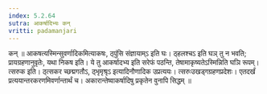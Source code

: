 ```yaml
---
index: 5.2.64
sutra: आकर्षादिभ्यः कन्
vritti: padamanjari
---
```


 कन् ॥ आकषत्यस्मिन्सुवर्णादिकमित्याकषः, ठ्पुंसि संज्ञायाम्ऽ इति घः। ठ्हलश्चऽ इति घञ् तु न भवति; प्रायग्रहणानुवृतेः, यथा निकष इति। ये तु आकर्षादभ्य इति सरेफं पठन्ति, तेषामाकृष्यतेऽस्मिन्निति घञि रूपम्। त्सरुक इति। ठ्त्सकर च्छद्मगतौऽ, ठ्भृमृश्रृऽ इत्यादिनौणादिक उप्रत्ययः। त्सरुःउखड्गग्रहणप्रदेशः। एतदर्खं प्रत्ययान्तरकरणमिवर्णान्तार्थं च। अकारान्तेष्वाकर्षादिषु प्रकृतेन वुनापि सिद्धम् ॥